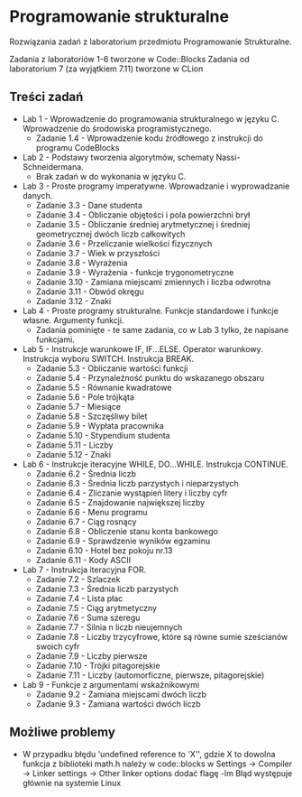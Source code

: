 # Programowanie strukturalne

Rozwiązania zadań z laboratorium przedmiotu Programowanie Strukturalne.

Zadania z laboratoriów 1-6 tworzone w Code::Blocks
Zadania od laboratorium 7 (za wyjątkiem 7.11) tworzone w CLion

## Treści zadań

- Lab 1 - Wprowadzenie do programowania strukturalnego w języku C. Wprowadzenie do środowiska programistycznego.
    - Zadanie 1.4 - Wprowadzenie kodu źródłowego z instrukcji do programu CodeBlocks
- Lab 2 - Podstawy tworzenia algorytmów, schematy Nassi-Schneidermana.
    - Brak zadań w do wykonania w języku C.
- Lab 3 - Proste programy imperatywne. Wprowadzanie i wyprowadzanie danych.
    - Zadanie 3.3 - Dane studenta
    - Zadanie 3.4 - Obliczanie objętości i pola powierzchni brył
    - Zadanie 3.5 - Obliczanie średniej arytmetycznej i średniej geometrycznej dwóch liczb całkowitych
    - Zadanie 3.6 - Przeliczanie wielkości fizycznych
    - Zadanie 3.7 - Wiek w przyszłości
    - Zadanie 3.8 - Wyrażenia
    - Zadanie 3.9 - Wyrażenia - funkcje trygonometryczne
    - Zadanie 3.10 - Zamiana miejscami zmiennych i liczba odwrotna
    - Zadanie 3.11 - Obwód okręgu
    - Zadanie 3.12 - Znaki
- Lab 4 - Proste programy strukturalne. Funkcje standardowe i funkcje własne. Argumenty funkcji.
    - Zadania pominięte - te same zadania, co w Lab 3 tylko, że napisane funkcjami.
- Lab 5 - Instrukcje warunkowe IF, IF...ELSE. Operator warunkowy. Instrukcja wyboru SWITCH. Instrukcja BREAK.
    - Zadanie 5.3 - Obliczanie wartości funkcji
    - Zadanie 5.4 - Przynależność punktu do wskazanego obszaru
    - Zadanie 5.5 - Równanie kwadratowe
    - Zadanie 5.6 - Pole trójkąta
    - Zadanie 5.7 - Miesiące
    - Zadanie 5.8 - Szczęśliwy bilet
    - Zadanie 5.9 - Wypłata pracownika
    - Zadanie 5.10 - Stypendium studenta
    - Zadanie 5.11 - Liczby
    - Zadanie 5.12 - Znaki
- Lab 6 - Instrukcje iteracyjne WHILE, DO...WHILE. Instrukcja CONTINUE.
    - Zadanie 6.2 - Średnia liczb
    - Zadanie 6.3 - Średnia liczb parzystych i nieparzystych
    - Zadanie 6.4 - Zliczanie wystąpień litery i liczby cyfr
    - Zadanie 6.5 - Znajdowanie największej liczby
    - Zadanie 6.6 - Menu programu
    - Zadanie 6.7 - Ciąg rosnący
    - Zadanie 6.8 - Obliczenie stanu konta bankowego
    - Zadanie 6.9 - Sprawdzenie wyników egzaminu
    - Zadanie 6.10 - Hotel bez pokoju nr.13
    - Zadanie 6.11 - Kody ASCII
- Lab 7 - Instrukcja iteracyjna FOR.
    - Zadanie 7.2 - Szlaczek
    - Zadanie 7.3 - Średnia liczb parzystych
    - Zadanie 7.4 - Lista płac
    - Zadanie 7.5 - Ciąg arytmetyczny
    - Zadanie 7.6 - Suma szeregu
    - Zadanie 7.7 - Silnia n liczb nieujemnych
    - Zadanie 7.8 - Liczby trzycyfrowe, które są równe sumie sześcianów swoich cyfr
    - Zadanie 7.9 - Liczby pierwsze
    - Zadanie 7.10 - Trójki pitagorejskie
    - Zadanie 7.11 - Liczby (automorficzne, pierwsze, pitagorejskie)
- Lab 9 - Funkcje z argumentami wskaźnikowymi
    - Zadanie 9.2 - Zamiana miejscami dwóch liczb
    - Zadanie 9.3 - Zamiana wartości dwóch liczb


## Możliwe problemy

- W przypadku błędu 'undefined reference to 'X'', gdzie X to dowolna funkcja z biblioteki math.h należy w code::blocks w Settings -> Compiler -> Linker settings -> Other linker options dodać flagę -lm Błąd występuje głównie na systemie Linux
